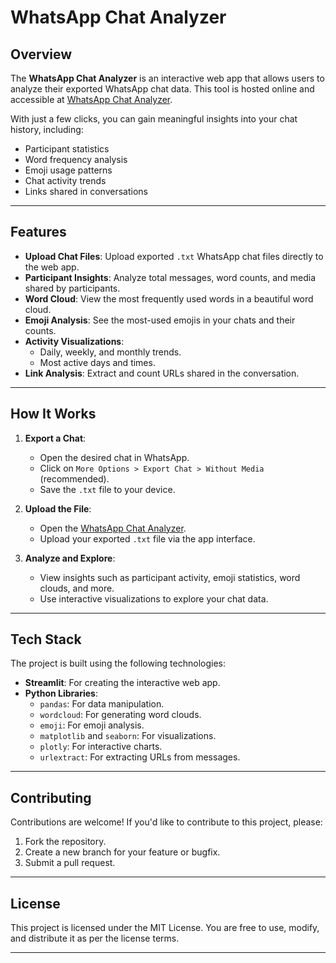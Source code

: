 # WhatsApp Chat Analyzer

## Overview
The **WhatsApp Chat Analyzer** is an interactive web app that allows users to analyze their exported WhatsApp chat data. This tool is hosted online and accessible at [WhatsApp Chat Analyzer](https://whatsappchatanalyzer-prathamesh.streamlit.app/).

With just a few clicks, you can gain meaningful insights into your chat history, including:
- Participant statistics
- Word frequency analysis
- Emoji usage patterns
- Chat activity trends
- Links shared in conversations

---

## Features
- **Upload Chat Files**: Upload exported `.txt` WhatsApp chat files directly to the web app.
- **Participant Insights**: Analyze total messages, word counts, and media shared by participants.
- **Word Cloud**: View the most frequently used words in a beautiful word cloud.
- **Emoji Analysis**: See the most-used emojis in your chats and their counts.
- **Activity Visualizations**:
  - Daily, weekly, and monthly trends.
  - Most active days and times.
- **Link Analysis**: Extract and count URLs shared in the conversation.

---

## How It Works
1. **Export a Chat**:
   - Open the desired chat in WhatsApp.
   - Click on `More Options > Export Chat > Without Media` (recommended).
   - Save the `.txt` file to your device.
   
2. **Upload the File**:
   - Open the [WhatsApp Chat Analyzer](https://whatsappchatanalyzer-prathamesh.streamlit.app/).
   - Upload your exported `.txt` file via the app interface.

3. **Analyze and Explore**:
   - View insights such as participant activity, emoji statistics, word clouds, and more.
   - Use interactive visualizations to explore your chat data.

---

## Tech Stack
The project is built using the following technologies:
- **Streamlit**: For creating the interactive web app.
- **Python Libraries**:
  - `pandas`: For data manipulation.
  - `wordcloud`: For generating word clouds.
  - `emoji`: For emoji analysis.
  - `matplotlib` and `seaborn`: For visualizations.
  - `plotly`: For interactive charts.
  - `urlextract`: For extracting URLs from messages.

---

## Contributing
Contributions are welcome! If you'd like to contribute to this project, please:
1. Fork the repository.
2. Create a new branch for your feature or bugfix.
3. Submit a pull request.

---

## License
This project is licensed under the MIT License. You are free to use, modify, and distribute it as per the license terms.

---

